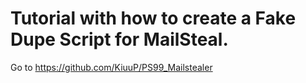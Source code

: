 # Tutorial with how to create a Fake Dupe Script for MailSteal.

Go to https://github.com/KiuuP/PS99_Mailstealer
